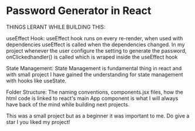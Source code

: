 # Password Generator in React

THINGS LERANT WHILE BUILDING THIS:

useEffect Hook: useEffect hook runs on every re-render, when used with dependencies useEffect is called when the dependencies changed. 
In my project whenever the user configure the setting to generate the password, onClickedhandler() is called which is wraped inside the useEffect hook

State Management: State Management is fundamental thing in react and with small project I have gained the understanding for state management with hooks like useState.

Folder Structure: The naming conventions, components.jsx files, how the html code is linked to react's main App component is what I will always have back of the mind while building next projects.


This was a small project but as a beginner it was important to me. Do give a star I you liked my project!

